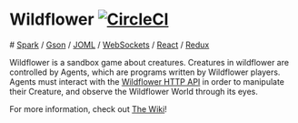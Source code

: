 # Wildflower [![CircleCI](https://circleci.com/gh/jason-h-hu/Wildflower/tree/master.svg?style=shield)](https://circleci.com/gh/jason-h-hu/Wildflower/tree/master) 

\# [Spark](http://sparkjava.com/) / [Gson](https://github.com/google/gson) / [JOML](http://joml-ci.github.io/JOML/) / [WebSockets](https://developer.mozilla.org/en-US/docs/Web/API/WebSockets_API) / [React](https://facebook.github.io/react/) / [Redux](http://redux.js.org/)

Wildflower is a sandbox game about creatures. Creatures in wildflower are controlled by Agents, which are programs written by Wildflower players. Agents must interact with the [Wildflower HTTP API](https://github.com/jason-h-hu/Wildflower/wiki/Wildflower-HTTP-Api-for-Agents) in order to manipulate their Creature, and observe the Wildflower World through its eyes. 

For more information, check out [The Wiki](https://github.com/jason-h-hu/Wildflower/wiki)!


